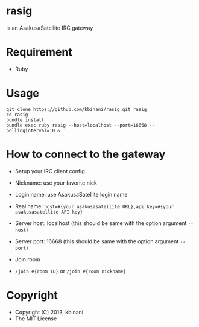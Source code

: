 # rasig

is an AsakusaSatellite IRC gateway

# Requirement

* Ruby

# Usage

```
git clone https://github.com/kbinani/rasig.git rasig
cd rasig
bundle install
bundle exec ruby rasig --host=localhost --port=16668 --pollinginterval=10 &
```

# How to connect to the gateway

* Setup your IRC client config
 * Nickname: use your favorite nick
 * Login name: use AsakusaSatellite login name
 * Real name: ```host=#{your asakusasatellite URL},api_key=#{your asakusasatellite API key}```
 * Server host: localhost (this should be same with the option argument ```--host```)
 * Server port: 16668 (this should be same with the option argument ```--port```)

* Join room
 * ```/join #{room ID}``` or ```/join #{room nickname}```

# Copyright

* Copyright (C) 2013, kbinani
* The MIT License